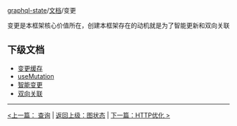 [graphql-state](https://github.com/babyfish-ct/graphql-state)/[文档](../README_zh_CN.md)/变更

变更是本框架核心价值所在，创建本框架存在的动机就是为了智能更新和双向关联

## 下级文档

- [变更缓存](./mutate-cache_zh_CN.md)
- [useMutation](./mutate-cache_zh_CN.md)
- [智能变更](./smart-mutation_zh_CN.md)
- [双向关联](./bidirectional-association_zh_CN.md)

--------------------------

[<上一篇： 查询](../query/README_zh_CN.md) | [返回上级：图状态](../README_zh_CN.md) | [下一篇：HTTP优化 >](../http-optimization/README_zh_CN.md)
